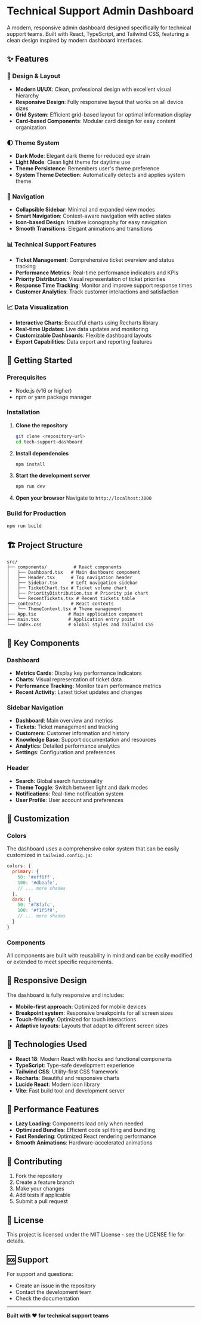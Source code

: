 # Technical Support Admin Dashboard

A modern, responsive admin dashboard designed specifically for technical support teams. Built with React, TypeScript, and Tailwind CSS, featuring a clean design inspired by modern dashboard interfaces.

## ✨ Features

### 🎨 Design & Layout

- **Modern UI/UX**: Clean, professional design with excellent visual hierarchy
- **Responsive Design**: Fully responsive layout that works on all device sizes
- **Grid System**: Efficient grid-based layout for optimal information display
- **Card-based Components**: Modular card design for easy content organization

### 🌓 Theme System

- **Dark Mode**: Elegant dark theme for reduced eye strain
- **Light Mode**: Clean light theme for daytime use
- **Theme Persistence**: Remembers user's theme preference
- **System Theme Detection**: Automatically detects and applies system theme

### 🧭 Navigation

- **Collapsible Sidebar**: Minimal and expanded view modes
- **Smart Navigation**: Context-aware navigation with active states
- **Icon-based Design**: Intuitive iconography for easy navigation
- **Smooth Transitions**: Elegant animations and transitions

### 📊 Technical Support Features

- **Ticket Management**: Comprehensive ticket overview and status tracking
- **Performance Metrics**: Real-time performance indicators and KPIs
- **Priority Distribution**: Visual representation of ticket priorities
- **Response Time Tracking**: Monitor and improve support response times
- **Customer Analytics**: Track customer interactions and satisfaction

### 📈 Data Visualization

- **Interactive Charts**: Beautiful charts using Recharts library
- **Real-time Updates**: Live data updates and monitoring
- **Customizable Dashboards**: Flexible dashboard layouts
- **Export Capabilities**: Data export and reporting features

## 🚀 Getting Started

### Prerequisites

- Node.js (v16 or higher)
- npm or yarn package manager

### Installation

1. **Clone the repository**

   ```bash
   git clone <repository-url>
   cd tech-support-dashboard
   ```

2. **Install dependencies**

   ```bash
   npm install
   ```

3. **Start the development server**

   ```bash
   npm run dev
   ```

4. **Open your browser**
   Navigate to `http://localhost:3000`

### Build for Production

```bash
npm run build
```

## 🏗️ Project Structure

```
src/
├── components/          # React components
│   ├── Dashboard.tsx   # Main dashboard component
│   ├── Header.tsx      # Top navigation header
│   ├── Sidebar.tsx     # Left navigation sidebar
│   ├── TicketChart.tsx # Ticket volume chart
│   ├── PriorityDistribution.tsx # Priority pie chart
│   └── RecentTickets.tsx # Recent tickets table
├── contexts/           # React contexts
│   └── ThemeContext.tsx # Theme management
├── App.tsx            # Main application component
├── main.tsx           # Application entry point
└── index.css          # Global styles and Tailwind CSS
```

## 🎯 Key Components

### Dashboard

- **Metrics Cards**: Display key performance indicators
- **Charts**: Visual representation of ticket data
- **Performance Tracking**: Monitor team performance metrics
- **Recent Activity**: Latest ticket updates and changes

### Sidebar Navigation

- **Dashboard**: Main overview and metrics
- **Tickets**: Ticket management and tracking
- **Customers**: Customer information and history
- **Knowledge Base**: Support documentation and resources
- **Analytics**: Detailed performance analytics
- **Settings**: Configuration and preferences

### Header

- **Search**: Global search functionality
- **Theme Toggle**: Switch between light and dark modes
- **Notifications**: Real-time notification system
- **User Profile**: User account and preferences

## 🎨 Customization

### Colors

The dashboard uses a comprehensive color system that can be easily customized in `tailwind.config.js`:

```javascript
colors: {
  primary: {
    50: '#eff6ff',
    100: '#dbeafe',
    // ... more shades
  },
  dark: {
    50: '#f8fafc',
    100: '#f1f5f9',
    // ... more shades
  }
}
```

### Components

All components are built with reusability in mind and can be easily modified or extended to meet specific requirements.

## 📱 Responsive Design

The dashboard is fully responsive and includes:

- **Mobile-first approach**: Optimized for mobile devices
- **Breakpoint system**: Responsive breakpoints for all screen sizes
- **Touch-friendly**: Optimized for touch interactions
- **Adaptive layouts**: Layouts that adapt to different screen sizes

## 🔧 Technologies Used

- **React 18**: Modern React with hooks and functional components
- **TypeScript**: Type-safe development experience
- **Tailwind CSS**: Utility-first CSS framework
- **Recharts**: Beautiful and responsive charts
- **Lucide React**: Modern icon library
- **Vite**: Fast build tool and development server

## 🚀 Performance Features

- **Lazy Loading**: Components load only when needed
- **Optimized Bundles**: Efficient code splitting and bundling
- **Fast Rendering**: Optimized React rendering performance
- **Smooth Animations**: Hardware-accelerated animations

## 🤝 Contributing

1. Fork the repository
2. Create a feature branch
3. Make your changes
4. Add tests if applicable
5. Submit a pull request

## 📄 License

This project is licensed under the MIT License - see the LICENSE file for details.

## 🆘 Support

For support and questions:

- Create an issue in the repository
- Contact the development team
- Check the documentation

---

**Built with ❤️ for technical support teams**
